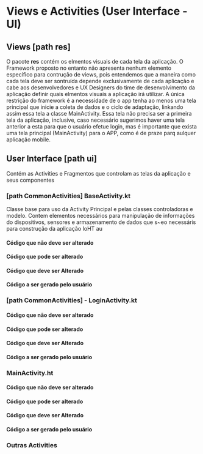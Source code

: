 # Views e Activities (User Interface - UI)

## Views [path res]

O pacote <b>res</b> contém os elmentos visuais de cada tela da aplicação. O Framework proposto no entanto não apresenta nenhum elemento específico para contrução de views, pois entendemos que a maneira como cada tela deve ser sontruída depende exclusivamente de cada aplicação e cabe aos desenvolvedores e UX Designers do time de desenvolvimento da aplicação definir quais elmentos visuais a aplicação irá utilizar. A única restrição do framework é a necessidade de o app tenha ao menos uma tela principal que inicie a coleta de dados e o ciclo de adaptação, linkando assim essa tela a classe MainActivity. Essa tela não precisa ser a primeira tela da aplicação, inclusive, caso necessário sugerimos haver uma tela anterior a esta para que o usuário efetue login, mas é importante que exista uma tela principal (MainActivity) para o APP, como é de praze parq aulquer aplicação mobile.

## User Interface [path ui]

Contém as Activities e Fragmentos que controlam as telas da aplicação e seus componentes

### [path CommonActivities] BaseActivity.kt

Classe base para uso da Activity Principal e pelas classes controladoras e modelo. Contem elementos necessários para manipulação de informações do dispositivos, sensores e armazenamento de dados que s~eo necessáris para construção da aplicação IoHT au

#### Código que não deve ser alterado

#### Código que pode ser alterado

#### Código que deve ser Alterado

#### Código a ser gerado pelo usuário

### [path CommonActivities] - LoginActivity.kt

#### Código que não deve ser alterado

#### Código que pode ser alterado

#### Código que deve ser Alterado

#### Código a ser gerado pelo usuário

### MainActivity.ht

#### Código que não deve ser alterado

#### Código que pode ser alterado

#### Código que deve ser Alterado

#### Código a ser gerado pelo usuário

### Outras Activities
